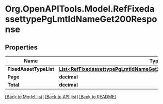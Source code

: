 # Org.OpenAPITools.Model.RefFixedassettypePgLmtIdNameGet200Response

## Properties

Name | Type | Description | Notes
------------ | ------------- | ------------- | -------------
**FixedAssetTypeList** | [**List&lt;RefFixedassettypePgLmtIdNameGet200ResponseFixedAssetTypeListInner&gt;**](RefFixedassettypePgLmtIdNameGet200ResponseFixedAssetTypeListInner.md) |  | [optional] 
**Page** | **decimal** |  | [optional] 
**Total** | **decimal** |  | [optional] 

[[Back to Model list]](../README.md#documentation-for-models) [[Back to API list]](../README.md#documentation-for-api-endpoints) [[Back to README]](../README.md)


